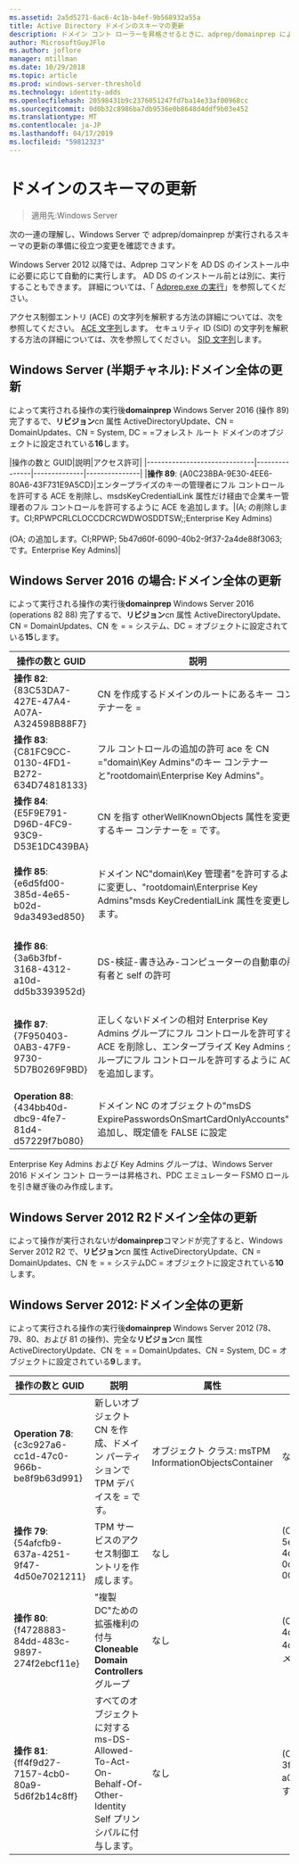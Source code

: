 ```yaml
---
ms.assetid: 2a5d5271-6ac6-4c1b-b4ef-9b568932a55a
title: Active Directory ドメインのスキーマの更新
description: ドメイン コント ローラーを昇格させるときに、adprep/domainprep によって実行されるドメインのスキーマの更新
author: MicrosoftGuyJFlo
ms.author: joflore
manager: mtillman
ms.date: 10/29/2018
ms.topic: article
ms.prod: windows-server-threshold
ms.technology: identity-adds
ms.openlocfilehash: 20598431b9c2376051247fd7ba14e33af00968cc
ms.sourcegitcommit: 0d0b32c8986ba7db9536e0b8648d4ddf9b03e452
ms.translationtype: MT
ms.contentlocale: ja-JP
ms.lasthandoff: 04/17/2019
ms.locfileid: "59812323"
---
```

# <a name="domain-wide-schema-updates"></a>ドメインのスキーマの更新

>適用先:Windows Server

次の一連の理解し、Windows Server で adprep/domainprep が実行されるスキーマの更新の準備に役立つ変更を確認できます。

Windows Server 2012 以降では、Adprep コマンドを AD DS のインストール中に必要に応じて自動的に実行します。 AD DS のインストール前とは別に、実行することもできます。 詳細については、「 [Adprep.exe の実行](https://technet.microsoft.com/library/dd464018(v=ws.10).aspx)」を参照してください。

アクセス制御エントリ (ACE) の文字列を解釈する方法の詳細については、次を参照してください。 [ACE 文字列](https://msdn.microsoft.com/library/aa374928(VS.85).aspx)します。 セキュリティ ID (SID) の文字列を解釈する方法の詳細については、次を参照してください。 [SID 文字列](https://msdn.microsoft.com/library/aa379602(VS.85).aspx)します。

## <a name="windows-server-semi-annual-channel-domain-wide-updates"></a>Windows Server (半期チャネル):ドメイン全体の更新

によって実行される操作の実行後**domainprep** Windows Server 2016 (操作 89) 完了するで、**リビジョン**cn 属性 ActiveDirectoryUpdate、CN = DomainUpdates、CN = System, DC = =フォレスト ルート ドメインのオブジェクトに設定されている**16**します。

|操作の数と GUID|説明|アクセス許可|
|------------------------------|---------------|--------------|---------------|
|**操作 89**: {A0C238BA-9E30-4EE6-80A6-43F731E9A5CD}|エンタープライズのキーの管理者にフル コントロールを許可する ACE を削除し、msdsKeyCredentialLink 属性だけ経由で企業キー管理者のフル コントロールを許可するように ACE を追加します。|(A; の削除します。CI;RPWPCRLCLOCCDCRCWDWOSDDTSW;;Enterprise Key Admins) <br /> <br />(OA; の追加します。CI;RPWP; 5b47d60f-6090-40b2-9f37-2a4de88f3063; です。Enterprise Key Admins)|

## <a name="windows-server-2016-domain-wide-updates"></a>Windows Server 2016 の場合:ドメイン全体の更新

によって実行される操作の実行後**domainprep** Windows Server 2016 (operations 82 88) 完了するで、**リビジョン**cn 属性 ActiveDirectoryUpdate、CN = DomainUpdates、CN を = = システム、DC = オブジェクトに設定されている**15**します。

|操作の数と GUID|説明|属性|アクセス許可|
|------------------------------|---------------|--------------|---------------|
|**操作 82**: {83C53DA7-427E-47A4-A07A-A324598B88F7}|CN を作成するドメインのルートにあるキー コンテナーを =|-objectClass: コンテナー<br />説明。キー資格情報オブジェクトの既定のコンテナー<br />-ShowInAdvancedViewOnly:TRUE|(A;CI;RPWPCRLCLOCCDCRCWDWOSDDTSW;;EA)<br />(A;CI;RPWPCRLCLOCCDCRCWDWOSDDTSW;;;DA)<br />(A;CI;RPWPCRLCLOCCDCRCWDWOSDDTSW;;;SY)<br />(A;CI;RPWPCRLCLOCCDCRCWDWOSDDTSW;;;DD)<br />(A;CI;RPWPCRLCLOCCDCRCWDWOSDDTSW;;;ED)|
|**操作 83**: {C81FC9CC-0130-4FD1-B272-634D74818133}|フル コントロールの追加の許可 ace を CN ="domain\Key Admins"のキー コンテナーと"rootdomain\Enterprise Key Admins"。|なし|(A;CI;RPWPCRLCLOCCDCRCWDWOSDDTSW;;キーの管理者)<br />(A;CI;RPWPCRLCLOCCDCRCWDWOSDDTSW;;Enterprise Key Admins)|
|**操作 84**: {E5F9E791-D96D-4FC9-93C9-D53E1DC439BA}|CN を指す otherWellKnownObjects 属性を変更するキー コンテナーを = です。|-otherWellKnownObjects:B:32:683A24E2E8164BD3AF86AC3C2CF3F981:CN=Keys,%ws|なし|
|**操作 85**: {e6d5fd00-385d-4e65-b02d-9da3493ed850}|ドメイン NC"domain\Key 管理者"を許可するように変更し、"rootdomain\Enterprise Key Admins"msds KeyCredentialLink 属性を変更します。 |なし|(OA;CI;RPWP; 5b47d60f-6090-40b2-9f37-2a4de88f3063; です。キーの管理者)<br />(OA;CI;RPWP; 5b47d60f-6090-40b2-9f37-2a4de88f3063; です。エンタープライズ Key Admins の非ルート ドメインが、ルート ドメインで解決できない-527 SID を持つ偽のドメインの相対 ACE が発生しました)|
|**操作 86**: {3a6b3fbf-3168-4312-a10d-dd5b3393952d}|DS-検証-書き込み-コンピューターの自動車の所有者と self の許可|なし|(OA;CIIO;SW;9b026da6-0d3c-465c-8bee-5199d7165cba;bf967a86-0de6-11d0-a285-00aa003049e2;PS)<br />(OA;CIIO;SW;9b026da6-0d3c-465c-8bee-5199d7165cba;bf967a86-0de6-11d0-a285-00aa003049e2;CO)|
|**操作 87**: {7F950403-0AB3-47F9-9730-5D7B0269F9BD}|正しくないドメインの相対 Enterprise Key Admins グループにフル コントロールを許可する ACE を削除し、エンタープライズ Key Admins グループにフル コントロールを許可するように ACE を追加します。 |なし|(A; の削除します。CI;RPWPCRLCLOCCDCRCWDWOSDDTSW;;Enterprise Key Admins)<br /> <br />(A; を追加します。CI;RPWPCRLCLOCCDCRCWDWOSDDTSW;;Enterprise Key Admins)|
|**Operation 88**: {434bb40d-dbc9-4fe7-81d4-d57229f7b080}|ドメイン NC のオブジェクトの"msDS ExpirePasswordsOnSmartCardOnlyAccounts"を追加し、既定値を FALSE に設定|なし|なし|

Enterprise Key Admins および Key Admins グループは、Windows Server 2016 ドメイン コント ローラーは昇格され、PDC エミュレーター FSMO ロールを引き継ぎ後のみ作成します。

## <a name="windows-server-2012-r2-domain-wide-updates"></a>Windows Server 2012 R2ドメイン全体の更新

によって操作が実行されないが**domainprep**コマンドが完了すると、Windows Server 2012 R2 で、**リビジョン**cn 属性 ActiveDirectoryUpdate、CN = DomainUpdates、CN を = = システムDC = オブジェクトに設定されている**10**します。

## <a name="windows-server-2012-domain-wide-updates"></a>Windows Server 2012:ドメイン全体の更新

によって実行される操作の実行後**domainprep** Windows Server 2012 (78、79、80、および 81 の操作)、完全な**リビジョン**cn 属性 ActiveDirectoryUpdate、CN を = = DomainUpdates、CN = System, DC = オブジェクトに設定されている**9**します。

|操作の数と GUID|説明|属性|アクセス許可|
|------------------------------|---------------|--------------|---------------|
|**Operation 78**: {c3c927a6-cc1d-47c0-966b-be8f9b63d991}|新しいオブジェクト CN を作成、ドメイン パーティションで TPM デバイスを = です。|オブジェクト クラス: msTPM InformationObjectsContainer|なし|
|**操作 79**: {54afcfb9-637a-4251-9f47-4d50e7021211}|TPM サービスのアクセス制御エントリを作成します。|なし|(OA;CIIO;WP;ea1b7b93-5e48-46d5-bc6c-4df4fda78a35;bf967a86-0de6-11d0-a285-00aa003049e2;PS)|
|**操作 80**: {f4728883-84dd-483c-9897-274f2ebcf11e}|"複製 DC"ための拡張権利の付与**Cloneable Domain Controllers**グループ|なし|(OA;CR; 3e0f7e18-2c7a-4c10-ba82-4d926db99a3e; です。*ドメイン SID*-522)|
|**操作 81**: {ff4f9d27-7157-4cb0-80a9-5d6f2b14c8ff}|すべてのオブジェクトに対する ms-DS-Allowed-To-Act-On-Behalf-Of-Other-Identity Self プリンシパルに付与します。|なし|(OA;CIOI;RPWP; 3f78c3e5-f79a-46bd-a0b8-9d18116ddc79; です。PS)|
